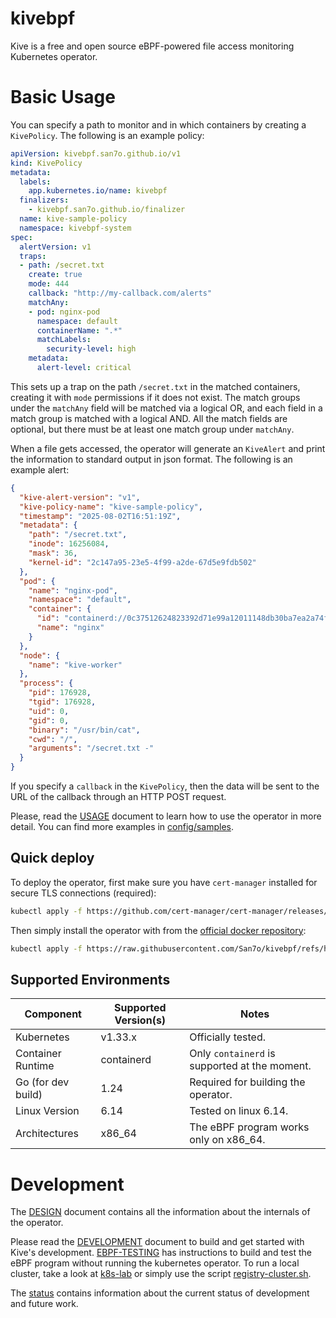 # kivebpf

Kive is a free and open source eBPF-powered file access monitoring
Kubernetes operator.

# Basic Usage

You can specify a path to monitor and in which containers by
creating a `KivePolicy`. The following is an example policy:

```yaml
apiVersion: kivebpf.san7o.github.io/v1
kind: KivePolicy
metadata:
  labels:
    app.kubernetes.io/name: kivebpf
  finalizers:
    - kivebpf.san7o.github.io/finalizer
  name: kive-sample-policy
  namespace: kivebpf-system
spec:
  alertVersion: v1
  traps:
  - path: /secret.txt
    create: true
    mode: 444
    callback: "http://my-callback.com/alerts"
    matchAny:
    - pod: nginx-pod
      namespace: default
      containerName: ".*"
      matchLabels:
        security-level: high
    metadata:
      alert-level: critical
```

This sets up a trap on the path `/secret.txt` in the matched
containers, creating it with `mode` permissions if it does not
exist. The match groups under the `matchAny` field will be matched via
a logical OR, and each field in a match group is matched with a
logical AND. All the match fields are optional, but there must be at
least one match group under `matchAny`.

When a file gets accessed, the operator will generate an `KiveAlert`
and print the information to standard output in json format. The
following is an example alert:

```json
{
  "kive-alert-version": "v1",
  "kive-policy-name": "kive-sample-policy",
  "timestamp": "2025-08-02T16:51:19Z",
  "metadata": {
    "path": "/secret.txt",
    "inode": 16256084,
    "mask": 36,
    "kernel-id": "2c147a95-23e5-4f99-a2de-67d5e9fdb502"
  },
  "pod": {
    "name": "nginx-pod",
    "namespace": "default",
    "container": {
      "id": "containerd://0c37512624823392d71e99a12011148db30ba7ea2a74fc7ff8bd5f85bc7b499c",
      "name": "nginx"
    }
  },
  "node": {
    "name": "kive-worker"
  },
  "process": {
    "pid": 176928,
    "tgid": 176928,
    "uid": 0,
    "gid": 0,
    "binary": "/usr/bin/cat",
    "cwd": "/",
    "arguments": "/secret.txt -"
  }
}
```

If you specify a `callback` in the `KivePolicy`, then the data will be
sent to the URL of the callback through an HTTP POST request.

Please, read the [USAGE](./docs/USAGE.md) document to learn how to use
the operator in more detail. You can find more examples in
[config/samples](./config/samples/).

## Quick deploy

To deploy the operator, first make sure you have `cert-manager`
installed for secure TLS connections (required):

```bash
kubectl apply -f https://github.com/cert-manager/cert-manager/releases/latest/download/cert-manager.yaml
```

Then simply install the operator with from the [official docker
repository](https://hub.docker.com/repository/docker/giovann103/kivebpf/general):

```bash
kubectl apply -f https://raw.githubusercontent.com/San7o/kivebpf/refs/heads/main/dist/install-remote.yaml
```

## Supported Environments


| Component           | Supported Version(s)      | Notes                                                  |
|---------------------|---------------------------|--------------------------------------------------------|
| Kubernetes          | v1.33.x                   | Officially tested.                                     |
| Container Runtime   | containerd                | Only `containerd` is supported at the moment.          |
| Go (for dev build)  | 1.24                      | Required for building the operator.                    |
| Linux Version       | 6.14                      | Tested on linux 6.14.                                  |
| Architectures       | x86_64                    | The eBPF program works only on x86_64.                 |

# Development

The [DESIGN](./docs/DESIGN.md) document contains all the information
about the internals of the operator.

Please read the [DEVELOPMENT](./docs/DEVELOPMENT.md) document to build
and get started with Kive's
development. [EBPF-TESTING](./docs/EBPF-TESTING.md) has instructions
to build and test the eBPF program without running the kubernetes
operator. To run a local cluster, take a look at
[k8s-lab](./k8s-lab/README.md) or simply use the script
[registry-cluster.sh](./hack/registry-cluster.sh).

The [status](./docs/status.org) contains information about the current
status of development and future work.
